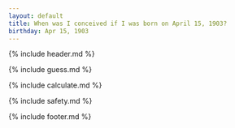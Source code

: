 ```yaml
---
layout: default
title: When was I conceived if I was born on April 15, 1903?
birthday: Apr 15, 1903
---
```


{% include header.md %}

{% include guess.md %}

{% include calculate.md %}

{% include safety.md %}

{% include footer.md %}



